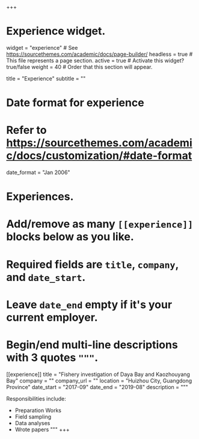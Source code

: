 +++
# Experience widget.
widget = "experience"  # See https://sourcethemes.com/academic/docs/page-builder/
headless = true  # This file represents a page section.
active = true  # Activate this widget? true/false
weight = 40  # Order that this section will appear.

title = "Experience"
subtitle = ""

# Date format for experience
#   Refer to https://sourcethemes.com/academic/docs/customization/#date-format
date_format = "Jan 2006"

# Experiences.
#   Add/remove as many `[[experience]]` blocks below as you like.
#   Required fields are `title`, `company`, and `date_start`.
#   Leave `date_end` empty if it's your current employer.
#   Begin/end multi-line descriptions with 3 quotes `"""`.
[[experience]]
  title = "Fishery investigation of Daya Bay and Kaozhouyang Bay"
  company = ""
  company_url = ""
  location = "Huizhou City, Guangdong Province"
  date_start = "2017-09"
  date_end = "2019-08"
  description = """

  Responsibilities include:
  * Preparation Works
  * Field sampling
  * Data analyses
  * Wrote papers
"""
+++
